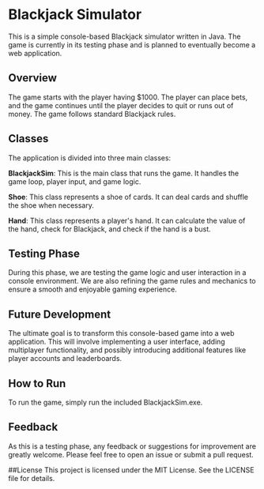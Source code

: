 # Blackjack Simulator
This is a simple console-based Blackjack simulator written in Java. The game is currently in its testing phase and is planned to eventually become a web application.

## Overview
The game starts with the player having $1000. The player can place bets, and the game continues until the player decides to quit or runs out of money. The game follows standard Blackjack rules.

## Classes
The application is divided into three main classes:

**BlackjackSim**: This is the main class that runs the game. It handles the game loop, player input, and game logic.

**Shoe**: This class represents a shoe of cards. It can deal cards and shuffle the shoe when necessary.

**Hand**: This class represents a player's hand. It can calculate the value of the hand, check for Blackjack, and check if the hand is a bust.

## Testing Phase
During this phase, we are testing the game logic and user interaction in a console environment. We are also refining the game rules and mechanics to ensure a smooth and enjoyable gaming experience.

## Future Development
The ultimate goal is to transform this console-based game into a web application. This will involve implementing a user interface, adding multiplayer functionality, and possibly introducing additional features like player accounts and leaderboards.

## How to Run
To run the game, simply run the included BlackjackSim.exe.

## Feedback
As this is a testing phase, any feedback or suggestions for improvement are greatly welcome. Please feel free to open an issue or submit a pull request.

##License
This project is licensed under the MIT License. See the LICENSE file for details.
